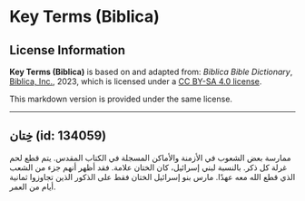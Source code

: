 # Key Terms (Biblica)

## License Information

**Key Terms (Biblica)** is based on and adapted from: _Biblica Bible Dictionary_, [Biblica, Inc.](https://www.biblica.com/), 2023, which is licensed under a [CC BY-SA 4.0 license](https://creativecommons.org/licenses/by-sa/4.0/legalcode.en).

This markdown version is provided under the same license.



--------------------------------

## خِتان (id: 134059)

ممارسة بعض الشعوب في الأزمنة والأماكن المسجلة في الكتاب المقدس. يتم قطع لحم غرلة كل ذكر. بالنسبة لبني إسرائيل، كان الختان علامة. فقد أظهر أنهم جزء من الشعب الذي قطع الله معه عهدًا. مارس بنو إسرائيل الختان فقط على الذكور الذين تجاوزوا ثمانية أيام من العمر.


